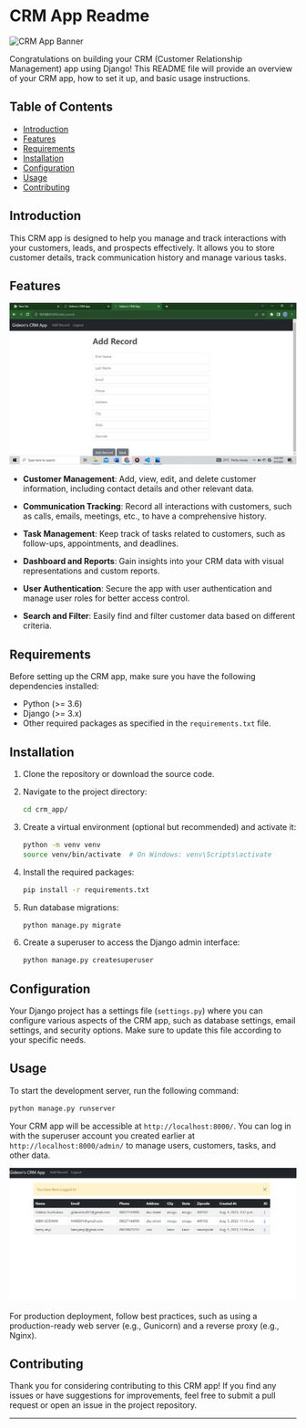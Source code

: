 # CRM App Readme

![CRM App Banner](images/CRMAPP.png)

Congratulations on building your CRM (Customer Relationship Management) app using Django! This README file will provide an overview of your CRM app, how to set it up, and basic usage instructions.

## Table of Contents

- [Introduction](#introduction)
- [Features](#features)
- [Requirements](#requirements)
- [Installation](#installation)
- [Configuration](#configuration)
- [Usage](#usage)
- [Contributing](#contributing)

## Introduction

This CRM app is designed to help you manage and track interactions with your customers, leads, and prospects effectively. It allows you to store customer details, track communication history and manage various tasks.

## Features

![Feature Image](CRMAPP1.png)

- **Customer Management**: Add, view, edit, and delete customer information, including contact details and other relevant data.

- **Communication Tracking**: Record all interactions with customers, such as calls, emails, meetings, etc., to have a comprehensive history.

- **Task Management**: Keep track of tasks related to customers, such as follow-ups, appointments, and deadlines.

- **Dashboard and Reports**: Gain insights into your CRM data with visual representations and custom reports.

- **User Authentication**: Secure the app with user authentication and manage user roles for better access control.

- **Search and Filter**: Easily find and filter customer data based on different criteria.

## Requirements

Before setting up the CRM app, make sure you have the following dependencies installed:

- Python (>= 3.6)
- Django (>= 3.x)
- Other required packages as specified in the `requirements.txt` file.

## Installation

1. Clone the repository or download the source code.

2. Navigate to the project directory:

   ```bash
   cd crm_app/
   ```

3. Create a virtual environment (optional but recommended) and activate it:

   ```bash
   python -m venv venv
   source venv/bin/activate  # On Windows: venv\Scripts\activate
   ```

4. Install the required packages:

   ```bash
   pip install -r requirements.txt
   ```

5. Run database migrations:

   ```bash
   python manage.py migrate
   ```

6. Create a superuser to access the Django admin interface:

   ```bash
   python manage.py createsuperuser
   ```

## Configuration

Your Django project has a settings file (`settings.py`) where you can configure various aspects of the CRM app, such as database settings, email settings, and security options. Make sure to update this file according to your specific needs.

## Usage

To start the development server, run the following command:

```bash
python manage.py runserver
```

Your CRM app will be accessible at `http://localhost:8000/`. You can log in with the superuser account you created earlier at `http://localhost:8000/admin/` to manage users, customers, tasks, and other data.

![CRM App Dashboard](CRMAPP.png)

For production deployment, follow best practices, such as using a production-ready web server (e.g., Gunicorn) and a reverse proxy (e.g., Nginx).

## Contributing

Thank you for considering contributing to this CRM app! If you find any issues or have suggestions for improvements, feel free to submit a pull request or open an issue in the project repository.

---
